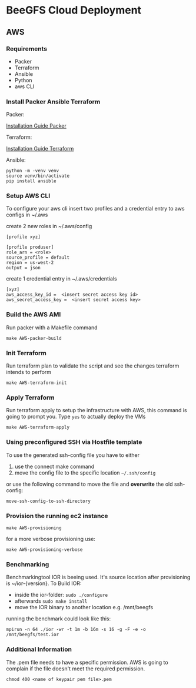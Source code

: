 # BeeGFS Cloud Deployment

## AWS

### Requirements

* Packer
* Terraform
* Ansible
* Python
* aws CLI

### Install Packer Ansible Terraform

Packer:

[Installation Guide Packer](https://learn.hashicorp.com/tutorials/packer/getting-started-install#precompiled-binaries)

Terraform:

[Installation Guide Terraform](https://learn.hashicorp.com/tutorials/terraform/install-cli)

Ansible:
```
python -m -venv venv
source venv/bin/activate
pip install ansible
```

### Setup AWS CLI
To configure your aws cli insert two profiles and a credential entry to aws configs in ~/.aws

create 2 new roles in ~/.aws/config 
```
[profile xyz]

[profile produser]
role_arn = <role>
source_profile = default
region = us-west-2
output = json
```

create 1 credential entry in ~/.aws/credentials

```
[xyz]
aws_access_key_id =  <insert secret access key id>
aws_secret_access_key =  <insert secret access key>
```
### Build the AWS AMI

Run packer with a Makefile command

```
make AWS-packer-build
``` 

### Init Terraform

Run terraform plan to validate the script and see the changes terraform intends to perform

```
make AWS-terraform-init
``` 

### Apply Terraform

Run terraform apply to setup the infrastructure with AWS, this command is going to prompt you. Type ```yes``` to actually deploy the VMs
```
make AWS-terraform-apply
```

### Using preconfigured SSH via Hostfile template

To use the generated ssh-config file you have to either 
1) use the connect make command 
2) move the config file to the specific location ```~/.ssh/config```


or use the following command to move the file and **overwrite** the old ssh-config:

```
move-ssh-config-to-ssh-directory
```

### Provision the running ec2 instance

```
make AWS-provisioning
```

for a more verbose provisioning use:

```
make AWS-provisioning-verbose
```

### Benchmarking

Benchmarkingtool IOR is beeing used. It's source location after provisioning is ~/ior-{version}. To Build IOR:
* inside the ior-folder: `sudo ./configure`
* afterwards `sudo make install`
* move the IOR binary to another location e.g. /mnt/beegfs

running the benchmark could look like this:

`mpirun -n 64 ./ior -wr -t 1m -b 16m -s 16 -g -F -e -o /mnt/beegfs/test.ior`

### Additional Information

The .pem file needs to have a specific permission. AWS is going to complain if the file doesn't meet the required permission.
```
chmod 400 <name of keypair pem file>.pem
```
